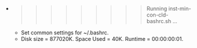 * >>>>>>>>> Running inst-min-con-cld-bashrc.sh ...
  * Set common settings for ~/.bashrc.
  * Disk size = 877020K. Space Used = 40K. Runtime = 00:00:00:01.
